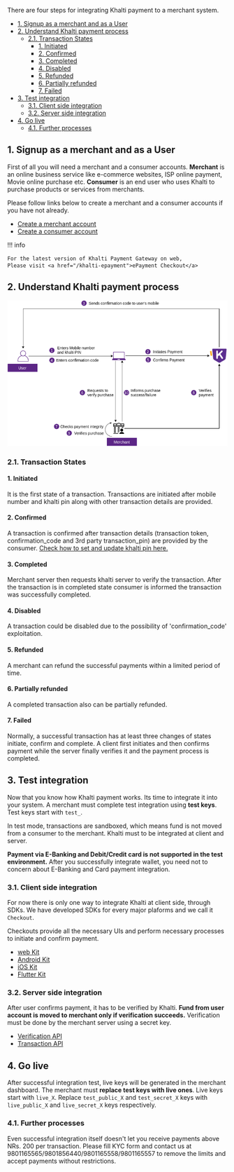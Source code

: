 There are four steps for integrating Khalti payment to a merchant system.



- [1. Signup as a merchant and  as a User](#1-signup-as-a-merchant-and--as-a-user)
- [2. Understand Khalti payment process](#2-understand-khalti-payment-process)
	- [2.1. Transaction States](#21-transaction-states)
		- [1. Initiated](#1-initiated)
		- [2. Confirmed](#2-confirmed)
		- [3. Completed](#3-completed)
		- [4. Disabled](#4-disabled)
		- [5. Refunded](#5-refunded)
		- [6. Partially refunded](#6-partially-refunded)
		- [7. Failed](#7-failed)
- [3. Test integration](#3-test-integration)
	- [3.1. Client side integration](#31-client-side-integration)
	- [3.2. Server side integration](#32-server-side-integration)
- [4. Go live](#4-go-live)
	- [4.1. Further processes](#41-further-processes)

## 1. Signup as a merchant and  as a User
First of all you will need a merchant and a consumer accounts.
**Merchant** is an online business service like e-commerce websites, ISP online payment, Movie online purchase etc.
**Consumer** is an end user who uses Khalti to purchase products or services from merchants.

Please follow links below to create a merchant and a consumer accounts if you have not already.

- [Create a merchant account](https://khalti.com/join/merchant/)
- [Create a consumer account](https://khalti.com/join/)

!!! info 

    For the latest version of Khalti Payment Gateway on web,
    Please visit <a href="/khalti-epayment">ePayment Checkout</a>

## 2. Understand Khalti payment process

![Khalti payment overview](./img/khalti-payment-new-overview.png)

### 2.1. Transaction States
#### 1. Initiated

It is the first state of a transaction. Transactions are initiated after mobile number and khalti pin along with other transaction details are provided.

#### 2. Confirmed

A transaction is confirmed after transaction details (transaction token, confirmation_code and  3rd party transaction_pin) are provided by the consumer.
[Check how to set and update khalti pin here.](https://www.youtube.com/watch?v=KeX7j_hp_sk)

#### 3. Completed

Merchant server then requests khalti server to verify the transaction. After the transaction is in completed state consumer is informed the transaction was successfully completed.

#### 4. Disabled

A transaction could be disabled due to the possibility of 'confirmation_code' exploitation.

#### 5. Refunded

A merchant can refund the successful payments within a limited period of time.

#### 6. Partially refunded

A completed transaction also can be partially refunded.

#### 7. Failed

Normally, a successful transaction has at least three changes of states initiate, confirm and complete. A client first initiates and then confirms payment while the server finally verifies it and the payment process is completed.

## 3. Test integration
Now that you know how Khalti payment works. Its time to integrate it into your system.
A merchant must complete test integration using **test keys**. Test keys start with `test_`.

In test mode, transactions are sandboxed, which means fund is not moved from a consumer to the merchant.
Khalti must to be integrated at client and server.


**Payment via E-Banking and Debit/Credit card is not supported in the test environment.** After you successfully integrate wallet, you need not to concern about E-Banking and Card payment integration.

### 3.1. Client side integration
For now there is only one way to integrate Khalti at client side, through SDKs.
We have developed SDKs for every major plaforms and we call it `Checkout`.

Checkouts provide all the necessary UIs and perform necessary processes to initiate and confirm payment.

- [web Kit](./khalti-epayment.md)
- [Android Kit](./checkout/android.md)
- [iOS Kit](./checkout/ios.md)
- [Flutter Kit](./checkout/flutter/khalti-checkout.md)

### 3.2. Server side integration
After user confirms payment, it has to be verified by Khalti.
**Fund from user account is moved to merchant only if verification succeeds.**
Verification must be done by the merchant server using a secret key.

- [Verification API](./api/verification.md)
- [Transaction API](./api/transaction.md)


## 4. Go live
After successful integration test, live keys will be generated in the merchant dashboard. The merchant must **replace test keys with live ones**.
Live keys start with `live_X`. Replace `test_public_X` and `test_secret_X` keys with `live_public_X` and `live_secret_X` keys respectively.

### 4.1. Further processes
Even successful integration itself doesn't let you receive payments above NRs. 200 per transaction. Please fill KYC form and contact us at 9801165565/9801856440/9801165558/9801165557 to remove the limits and accept payments without restrictions.

